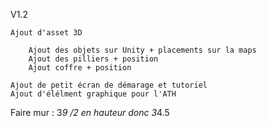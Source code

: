 V1.2

	Ajout d'asset 3D

		Ajout des objets sur Unity + placements sur la maps
		Ajout des pilliers + position
		Ajout coffre + position

	Ajout de petit écran de démarage et tutoriel
	Ajout d'élélment graphique pour l'ATH

Faire mur : 3*9 /2 en hauteur donc 3*4.5